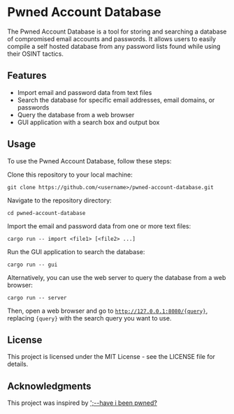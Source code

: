 # Pwned Account Database

The Pwned Account Database is a tool for storing and searching a database of compromised email accounts and passwords. It allows users to easily compile a self hosted database from any password lists found while using their OSINT tactics.

## Features

* Import email and password data from text files
* Search the database for specific email addresses, email domains, or passwords
* Query the database from a web browser
* GUI application with a search box and output box

## Usage

To use the Pwned Account Database, follow these steps:

Clone this repository to your local machine:

    git clone https://github.com/<username>/pwned-account-database.git

Navigate to the repository directory:

    cd pwned-account-database

Import the email and password data from one or more text files:

    cargo run -- import <file1> [<file2> ...]

Run the GUI application to search the database:

    cargo run -- gui

Alternatively, you can use the web server to query the database from a web browser:

    cargo run -- server

Then, open a web browser and go to [`http://127.0.0.1:8080/{query}`](http://127.0.0.1:8080/{query}), replacing `{query}` with the search query you want to use.

## License

This project is licensed under the MIT License - see the LICENSE file for details.

## Acknowledgments

This project was inspired by [';--have i been pwned?](https://haveibeenpwned.com/)

